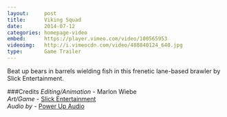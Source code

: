 ```yaml
---
layout:     post
title:      Viking Squad
date:       2014-07-12
categories: homepage-video
embed:      https://player.vimeo.com/video/100565953
videoimg:   http://i.vimeocdn.com/video/488840124_640.jpg
type:       Game Trailer
---
```


Beat up bears in barrels wielding fish in this frenetic lane-based brawler by Slick Entertainment.

###Credits
_Editing/Animation_ - Marlon Wiebe  
_Art/Game_ - [Slick Entertainment][c36b6593]  
_Audio by_ - [Power Up Audio][0b32b55b]  

  [0b32b55b]: powerupaudio.com "Power Up Audio"
  [c36b6593]: slickentertainment.com "Slick Entertainment"
